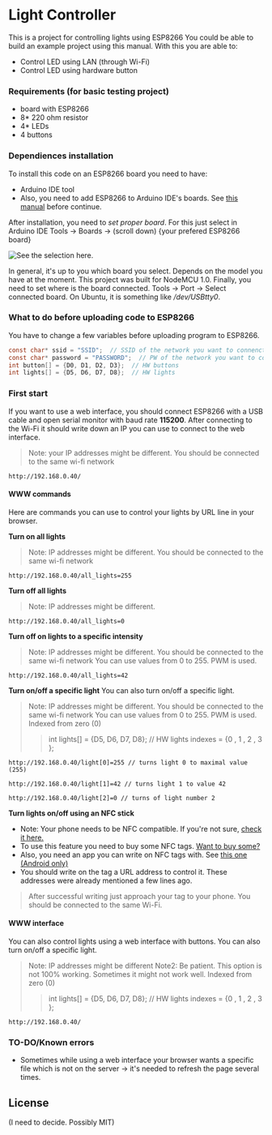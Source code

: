 # Light Controller
This is a project for controlling lights using ESP8266
You could be able to build an example project using this manual. With this you are able to:
  - Control LED using LAN (through Wi-Fi)
  - Control LED using hardware button
  
### Requirements (for basic testing project)
  - board with ESP8266
  - 8* 220 ohm resistor
  - 4* LEDs
  - 4 buttons

### Dependiences installation

To install this code on an ESP8266 board you need to have:
- Arduino IDE tool
- Also, you need to add ESP8266 to Arduino IDE's boards. See [this manual](https://randomnerdtutorials.com/how-to-install-esp8266-board-arduino-ide/) before continue. 

After installation, you need to *set proper board*. 
For this just select in Arduino IDE Tools -> Boards -> (scroll down) {your prefered ESP8266 board} 

![See the selection here. ](https://cdn.sparkfun.com/assets/learn_tutorials/3/6/5/arduino-board-select.png)

In general, it's up to you which board you select. Depends on the model you have at the moment. This project was built for NodeMCU 1.0.
Finally, you need to set where is the board connected. Tools -> Port -> Select connected board. On Ubuntu, it is something like */dev/USBtty0*. 

### What to do before uploading code to ESP8266
You have to change a few variables before uploading program to ESP8266. 
```c
const char* ssid = "SSID";  // SSID of the network you want to connenct to
const char* password = "PASSWORD";  // PW of the network you want to connenct to
int button[] = {D0, D1, D2, D3};  // HW buttons
int lights[] = {D5, D6, D7, D8};  // HW lights
```

### First start

If you want to use a web interface, you should connect ESP8266 with a USB cable and open serial monitor with baud rate **115200**. After connecting to the Wi-Fi it should write down an IP you can use to connect to the web interface. 
> Note: your IP addresses might be different.
> You should be connected to the same wi-fi network


```
http://192.168.0.40/
```

#### WWW commands
Here are commands you can use to control your lights by URL line in your browser. 

**Turn on all lights**
> Note: IP addresses might be different.
> You should be connected to the same wi-fi network
```
http://192.168.0.40/all_lights=255
```
**Turn off all lights**
> Note: IP addresses might be different.
```
http://192.168.0.40/all_lights=0
```
**Turn off on lights to a specific intensity**
> Note: IP addresses might be different.
> You should be connected to the same wi-fi network
> You can use values from 0 to 255. PWM is used.
```
http://192.168.0.40/all_lights=42
```
**Turn on/off a specific light**
You can also turn on/off a specific light. 
> Note: IP addresses might be different.
> You should be connected to the same wi-fi network
> You can use values from 0 to 255. PWM is used.
> Indexed from zero (0)
>> int lights[] = {D5, D6, D7, D8};  // HW lights
>> indexes = {0 , 1 , 2 , 3 };  

```
http://192.168.0.40/light[0]=255 // turns light 0 to maximal value (255)
```
```
http://192.168.0.40/light[1]=42 // turns light 1 to value 42
```
```
http://192.168.0.40/light[2]=0 // turns of light number 2
```


**Turn lights on/off using an NFC stick**
-  Note: Your phone needs to be NFC compatible. If you're not sure, [check it here. ](https://www.unitag.io/nfc/is-my-phone-compatible-with-nfc)
-  To use this feature you need to buy some NFC tags. [Want to buy some? ](https://www.aliexpress.com/wholesale?catId=303006&initiative_id=AS_20180215042558&SearchText=nfc+tag)
-  Also, you need an app you can write on NFC tags with. See [this one (Android only)](https://play.google.com/store/apps/details?id=com.wakdev.wdnfc)
-  You should write on the tag a URL address to control it. These addresses were already mentioned a few lines ago. 
> After successful writing just approach your tag to your phone.
> You should be connected to the same Wi-Fi. 


#### WWW interface
You can also control lights using a web interface with buttons. 
You can also turn on/off a specific light. 
> Note: IP addresses might be different
> Note2: Be patient. This option is not 100% working. Sometimes it might not work well. 
> Indexed from zero (0)
>> int lights[] = {D5, D6, D7, D8};  // HW lights
>> indexes = {0 , 1 , 2 , 3 };  

```
http://192.168.0.40/
```

### TO-DO/Known errors

 - Sometimes while using a web interface your browser wants a specific file which is not on the server -> it's needed to refresh the page several times. 

License
-----
(I need to decide. Possibly MIT) 
